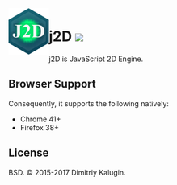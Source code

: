 <img src="https://github.com/fsggs/j2d/blob/0.2.0-dev/src/img/logo.png?raw=true" align="left" width="80" />
<h1 align="left">j2D <a href="https://www.versioneye.com/user/projects/56afa5f63d82b9003761dfc8">
<img src="https://www.versioneye.com/user/projects/56afa5f63d82b9003761dfc8/badge.svg?style=flat"/></a></h1> 

j2D is JavaScript 2D Engine.

## Browser Support

Consequently, it supports the following natively:

* Chrome 41+
* Firefox 38+

## License

BSD. © 2015-2017 Dimitriy Kalugin.
